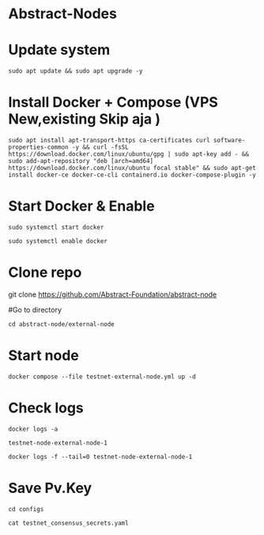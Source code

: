 # Abstract-Nodes

# Update system
```
sudo apt update && sudo apt upgrade -y
```

# Install Docker + Compose (VPS New,existing Skip aja )
```
sudo apt install apt-transport-https ca-certificates curl software-properties-common -y && curl -fsSL https://download.docker.com/linux/ubuntu/gpg | sudo apt-key add - && sudo add-apt-repository "deb [arch=amd64] https://download.docker.com/linux/ubuntu focal stable" && sudo apt-get install docker-ce docker-ce-cli containerd.io docker-compose-plugin -y
```
# Start Docker & Enable
```
sudo systemctl start docker
```
```
sudo systemctl enable docker
```
# Clone repo
git clone https://github.com/Abstract-Foundation/abstract-node

#Go to directory
```
cd abstract-node/external-node
```
# Start node
```
docker compose --file testnet-external-node.yml up -d
```

# Check logs
```
docker logs -a 
```
```
testnet-node-external-node-1
```
```
docker logs -f --tail=0 testnet-node-external-node-1
```
# Save Pv.Key
```
cd configs
```
```
cat testnet_consensus_secrets.yaml
```
